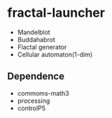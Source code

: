 # fractal-launcher
- Mandelblot
- Buddahabrot
- Flactal generator
- Cellular automaton(1-dim)

## Dependence
- commoms-math3
- processing
- controlP5

